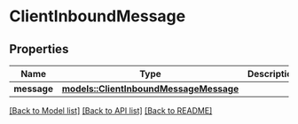 # ClientInboundMessage

## Properties

Name | Type | Description | Notes
------------ | ------------- | ------------- | -------------
**message** | [**models::ClientInboundMessageMessage**](ClientInboundMessageMessage.md) |  | 

[[Back to Model list]](../README.md#documentation-for-models) [[Back to API list]](../README.md#documentation-for-api-endpoints) [[Back to README]](../README.md)


